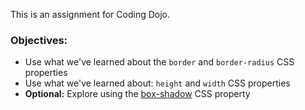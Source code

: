 This is an assignment for Coding Dojo.

### Objectives:

* Use what we've learned about the `border` and `border-radius` CSS properties
* Use what we've learned about: `height` and `width` CSS properties
* **Optional:** Explore using the [box-shadow](https://developer.mozilla.org/en-US/docs/Web/CSS/box-shadow) CSS property
